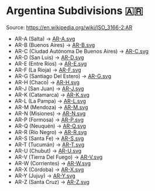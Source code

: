 # Argentina Subdivisions 🇦🇷

Source: https://en.wikipedia.org/wiki/ISO_3166-2:AR

* AR-A (Salta) -> [AR-A.svg](https://github.com/amckenna41/iso3166-flag-icons/blob/main/iso3166-2-icons/AR/AR-A.svg)
* AR-B (Buenos Aires) -> [AR-B.svg](https://github.com/amckenna41/iso3166-flag-icons/blob/main/iso3166-2-icons/AR/AR-B.svg)
* AR-C (Ciudad Autónoma De Buenos Aires) -> [AR-C.svg](https://github.com/amckenna41/iso3166-flag-icons/blob/main/iso3166-2-icons/AR/AR-C.svg)
* AR-D (San Luis) -> [AR-D.svg](https://github.com/amckenna41/iso3166-flag-icons/blob/main/iso3166-2-icons/AR/AR-D.svg)
* AR-E (Entre Ríos) -> [AR-E.svg](https://github.com/amckenna41/iso3166-flag-icons/blob/main/iso3166-2-icons/AR/AR-E.svg)
* AR-F (La Rioja) -> [AR-F.svg](https://github.com/amckenna41/iso3166-flag-icons/blob/main/iso3166-2-icons/AR/AR-F.svg)
* AR-G (Santiago Del Estero) -> [AR-G.svg](https://github.com/amckenna41/iso3166-flag-icons/blob/main/iso3166-2-icons/AR/AR-G.svg)
* AR-H (Chaco) -> [AR-H.svg](https://github.com/amckenna41/iso3166-flag-icons/blob/main/iso3166-2-icons/AR/AR-H.svg)
* AR-J (San Juan) -> [AR-J.svg](https://github.com/amckenna41/iso3166-flag-icons/blob/main/iso3166-2-icons/AR/AR-J.svg)
* AR-K (Catamarca) -> [AR-K.svg](https://github.com/amckenna41/iso3166-flag-icons/blob/main/iso3166-2-icons/AR/AR-K.svg)
* AR-L (La Pampa) -> [AR-L.svg](https://github.com/amckenna41/iso3166-flag-icons/blob/main/iso3166-2-icons/AR/AR-L.svg)
* AR-M (Mendoza) -> [AR-M.svg](https://github.com/amckenna41/iso3166-flag-icons/blob/main/iso3166-2-icons/AR/AR-M.svg)
* AR-N (Misiones) -> [AR-N.svg](https://github.com/amckenna41/iso3166-flag-icons/blob/main/iso3166-2-icons/AR/AR-N.svg)
* AR-P (Formosa) -> [AR-P.svg](https://github.com/amckenna41/iso3166-flag-icons/blob/main/iso3166-2-icons/AR/AR-P.svg)
* AR-Q (Neuquén) -> [AR-Q.svg](https://github.com/amckenna41/iso3166-flag-icons/blob/main/iso3166-2-icons/AR/AR-Q.svg)
* AR-R (Río Negro) -> [AR-R.svg](https://github.com/amckenna41/iso3166-flag-icons/blob/main/iso3166-2-icons/AR/AR-R.svg)
* AR-S (Santa Fe) -> [AR-S.svg](https://github.com/amckenna41/iso3166-flag-icons/blob/main/iso3166-2-icons/AR/AR-S.svg)
* AR-T (Tucumán) -> [AR-T.svg](https://github.com/amckenna41/iso3166-flag-icons/blob/main/iso3166-2-icons/AR/AR-T.svg)
* AR-U (Chubut) -> [AR-U.svg](https://github.com/amckenna41/iso3166-flag-icons/blob/main/iso3166-2-icons/AR/AR-U.svg)
* AR-V (Tierra Del Fuego) -> [AR-V.svg](https://github.com/amckenna41/iso3166-flag-icons/blob/main/iso3166-2-icons/AR/AR-V.svg)
* AR-W (Corrientes) -> [AR-W.svg](https://github.com/amckenna41/iso3166-flag-icons/blob/main/iso3166-2-icons/AR/AR-W.svg)
* AR-X (Córdoba) -> [AR-X.svg](https://github.com/amckenna41/iso3166-flag-icons/blob/main/iso3166-2-icons/AR/AR-X.svg)
* AR-Y (Jujuy) -> [AR-Y.svg](https://github.com/amckenna41/iso3166-flag-icons/blob/main/iso3166-2-icons/AR/AR-Y.svg)
* AR-Z (Santa Cruz) -> [AR-Z.svg](https://github.com/amckenna41/iso3166-flag-icons/blob/main/iso3166-2-icons/AR/AR-Z.svg)
